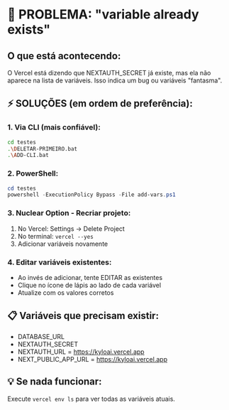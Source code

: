 # 🚨 PROBLEMA: "variable already exists"

## O que está acontecendo:
O Vercel está dizendo que NEXTAUTH_SECRET já existe, mas ela não aparece na lista de variáveis. Isso indica um bug ou variáveis "fantasma".

## ⚡ SOLUÇÕES (em ordem de preferência):

### 1. Via CLI (mais confiável):
```bash
cd testes
.\DELETAR-PRIMEIRO.bat
.\ADD-CLI.bat
```

### 2. PowerShell:
```powershell
cd testes
powershell -ExecutionPolicy Bypass -File add-vars.ps1
```

### 3. Nuclear Option - Recriar projeto:
1. No Vercel: Settings → Delete Project
2. No terminal: `vercel --yes`
3. Adicionar variáveis novamente

### 4. Editar variáveis existentes:
- Ao invés de adicionar, tente EDITAR as existentes
- Clique no ícone de lápis ao lado de cada variável
- Atualize com os valores corretos

## 📋 Variáveis que precisam existir:
- DATABASE_URL
- NEXTAUTH_SECRET  
- NEXTAUTH_URL = https://kyloai.vercel.app
- NEXT_PUBLIC_APP_URL = https://kyloai.vercel.app

## 💡 Se nada funcionar:
Execute `vercel env ls` para ver todas as variáveis atuais.